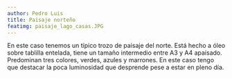 ```yaml
---
author: Pedro Luis
title: Paisaje norteño
featimg: paisaje_lago_casas.JPG
---
```

En este caso tenemos un típico trozo de paisaje del norte. Está hecho a óleo sobre tablilla entelada, tiene un tamaño intermedio entre A3 y A4 apaisado.
Predominan tres colores, verdes, azules y marrones. En este caso tengo que destacar la poca luminosidad que desprende pese a estar en pleno día.
